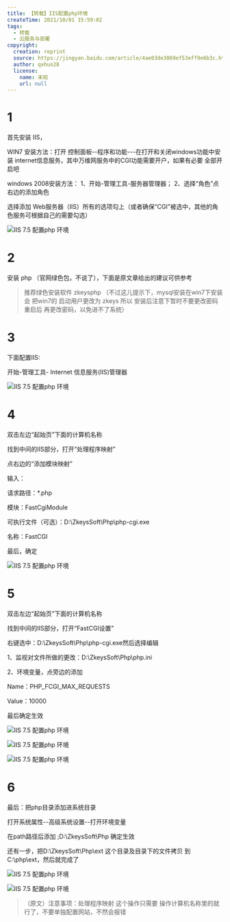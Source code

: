 ```yaml
---
title: 【转载】IIS配置php环境
createTime: 2021/10/01 15:59:02
tags:
  - 转载
  - 云服务与部署
copyright:
  creation: reprint
  source: https://jingyan.baidu.com/article/4ae03de3069ef53eff9e6b3c.html
  author: qxhuo28
  license:
    name: 未知
    url: null
---
```


# 1

首先安装 IIS，

WIN7 安装方法：打开 控制面板--程序和功能---在打开和关闭windows功能中安装 internet信息服务，其中万维网服务中的CGI功能需要开户，如果有必要 全部开启吧

windows 2008安装方法： 1、开始-管理工具-服务器管理器； 2、选择“角色”点右边的添加角色

选择添加 Web服务器（IIS）所有的选项勾上（或者确保“CGI”被选中，其他的角色服务可根据自己的需要勾选）

![IIS 7.5 配置php 环境](../images/daf1d156eb975d25ce0f17855d56666f.png)

# 2

安装 php （官网绿色包，不说了），下面是原文章给出的建议可供参考

> 推荐绿色安装软件  zkeysphp （不过这儿提示下，mysql安装在win7下安装会  把win7的 启动用户更改为 zkeys 所以 安装后注意下暂时不要更改密码 重启后 再更改密码，以免进不了系统）

# 3

下面配置IIS:

开始-管理工具- Internet 信息服务(IIS)管理器

![IIS 7.5 配置php 环境](../images/1be48866e3225d2edb111d563e8fc089.png)

# 4

双击左边“起始页”下面的计算机名称

找到中间的IIS部分，打开“处理程序映射”

点右边的“添加模块映射”

输入：

请求路径：*.php

模块：FastCgiModule

可执行文件（可选）：D:\ZkeysSoft\Php\php-cgi.exe

名称：FastCGI

最后，确定

![IIS 7.5 配置php 环境](../images/9728bd9d729101f41a47d60e47058924.png)

# 5

双击左边“起始页”下面的计算机名称

找到中间的IIS部分，打开“FastCGI设置”

右键选中：D:\ZkeysSoft\Php\php-cgi.exe然后选择编辑

1、监视对文件所做的更改：D:\ZkeysSoft\Php\php.ini

2、环境变量，点旁边的添加

Name：PHP_FCGI_MAX_REQUESTS

Value：10000

最后确定生效

![IIS 7.5 配置php 环境](../images/e1ec985868d8279763b248809cc3ecf3.png)

![IIS 7.5 配置php 环境](../images/645071fca44a9bc4ee13184f6c130364.png)

![IIS 7.5 配置php 环境](../images/db67c7e67632273975f82948abc60f0d.png)

# 6

最后：把php目录添加进系统目录

打开系统属性--高级系统设置--打开环境变量

在path路径后添加 ;D:\ZkeysSoft\Php 确定生效

还有一步，把D:\ZkeysSoft\Php\ext 这个目录及目录下的文件拷贝 到C:\php\ext，然后就完成了

![IIS 7.5 配置php 环境](../images/8351c7b1fe6f3c6281c0da64c8efcd04.png)

![IIS 7.5 配置php 环境](../images/9f0c52ce5788b54a68559a894e9a4cc2.png)

> （原文）注意事项：处理程序映射 这个操作只需要 操作计算机名称里的就行了，不要单独配置网站，不然会报错
